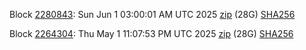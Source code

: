 Block [2280843](https://insight.dash.org/insight/block/0000000000000025650024ef8c75d0dafcddb72f5350cae8c5a56b2da9d01566): Sun Jun  1 03:00:01 AM UTC 2025 [zip](https://dash-bootstrap-2.ams3.digitaloceanspaces.com/mainnet/2025-06-01/bootstrap.dat.zip) (28G) [SHA256](https://dash-bootstrap-2.ams3.digitaloceanspaces.com/mainnet/2025-06-01/sha256.txt)

Block [2264304](https://insight.dash.org/insight/block/0000000000000016028934ffe627b1c628255cf83241528be8979b6e16bd4936): Thu May  1 11:07:53 PM UTC 2025 [zip](https://dash-bootstrap-2.ams3.digitaloceanspaces.com/mainnet/2025-05-01/bootstrap.dat.zip) (28G) [SHA256](https://dash-bootstrap-2.ams3.digitaloceanspaces.com/mainnet/2025-05-01/sha256.txt)
